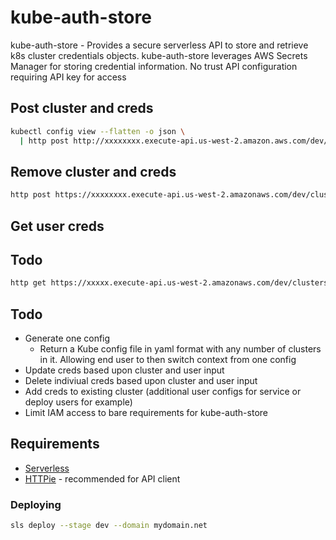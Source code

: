 # kube-auth-store

kube-auth-store - Provides a secure serverless API to store and retrieve k8s cluster credentials objects. kube-auth-store leverages AWS Secrets Manager for storing credential information. No trust API configuration requiring API key for access

## Post cluster and creds
```bash
kubectl config view --flatten -o json \
  | http post http://xxxxxxxx.execute-api.us-west-2.amazon.aws.com/dev/clusters/add X-Api-Key:xxxx  
```

## Remove cluster and creds
```bash
http post https://xxxxxxxx.execute-api.us-west-2.amazonaws.com/dev/clusters/remove X-Api-Key:xxxx cluster_name=k8s-cluster.cloud
```

## Get user creds
## Todo 
```bash
http get https://xxxxx.execute-api.us-west-2.amazonaws.com/dev/clusters/get-user-creds?user=admin&cluster_name=foo-cluster.cloud X-Api-Key:xxxx 
```

## Todo

* Generate one config 
  - Return a Kube config file in yaml format with any number of clusters in it. Allowing end user to then switch context from one config
* Update creds based upon cluster and user input
* Delete indiviual creds based upon cluster and user input
* Add creds to existing cluster (additional user configs for service or deploy users for example)
* Limit IAM access to bare requirements for kube-auth-store

## Requirements

* [Serverless](https://serverless.com/)
* [HTTPie](https://httpie.org/) - recommended for API client

### Deploying 

```bash
sls deploy --stage dev --domain mydomain.net
```